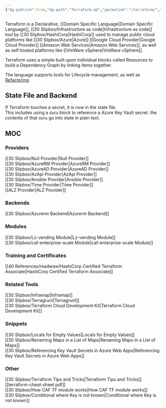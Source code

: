 ```yaml
---
{"dg-publish":true,"dg-path":"Terraform.md","permalink":"/terraform/","tags":["#software"]}
---
```



Terraform is a Declarative, [[Domain Specific Language\|Domain Specific Language]], [[30 Slipbox/Infrastructure as code\|Infrastructure as code]] tool by [[30 Slipbox/HashiCorp\|HashiCorp]] used to manage public cloud platforms like [[30 Slipbox/Azure\|Azure]] [[Google Cloud Provider\|Google Cloud Provider]] [[Amazon Web Services\|Amazon Web Services]], as well as self hosted platforms like [[VmWare vSphere\|VmWare vSphere]].

Terraform uses a simple built upon individual blocks called Resources to build a Dependency Graph by linking items together.

The language supports tools for Lifecycle management, as well as [Refactoring](<[https://developer.hashicorp.com/terraform/language/modules/develop/refactoring#moved-block-syntax](https://developer.hashicorp.com/terraform/language/modules/develop/refactoring#moved-block-syntax)>).

## State File and Backend

If Terraform touches a secret, it is now in the state file.  
This includes using a `data` block to reference a Azure Key Vault secret. the contents of that `data` go into state in plain text.

## MOC

### Providers

[[30 Slipbox/Null Provider\|Null Provider]]  
[[30 Slipbox/AzureRM Provider\|AzureRM Provider]]  
[[30 Slipbox/AzureAD Provider\|AzureAD Provider]]  
[[30 Slipbox/AzApi Provider\|AzApi Provider]]  
[[30 Slipbox/Ansible Provider\|Ansible Provider]]  
[[30 Slipbox/Time Provider\|Time Provider]]  
[[ALZ Provider\|ALZ Provider]]

### Backends

[[30 Slipbox/Azurerm Backend\|Azurerm Backend]]

### Modules

[[30 Slipbox/Lz-vending Module\|Lz-vending Module]]  
[[30 Slipbox/caf-enterprise-scale Module\|caf-enterprise-scale Module]]

### Training and Certificates

[[40 References/readwise/HashiCorp Certified Terraform Associate\|HashiCorp Certified Terraform Associate]]  

### Related Tools

[[30 Slipbox/Inframap\|Inframap]]  
[[30 Slipbox/Terragrunt\|Terragrunt]]  
[[30 Slipbox/Terraform Cloud Development Kit\|Terraform Cloud Development Kit]]

### Snippets

[[30 Slipbox/Locals for Empty Values\|Locals for Empty Values]]  
[[30 Slipbox/Renaming Maps in a List of Maps\|Renaming Maps in a List of Maps]]  
[[30 Slipbox/Referencing Key Vault Secrets in Azure Web Apps\|Referencing Key Vault Secrets in Azure Web Apps]]

### Other

[[30 Slipbox/Terraform Tips and Tricks\|Terraform Tips and Tricks]]  
[[terraform-cheat-sheet.pdf]]  
[[30 Slipbox/How CAF TF module works\|How CAF TF module works]]  
[[30 Slipbox/Conditional where Key is not known\|Conditional where Key is not known]]
